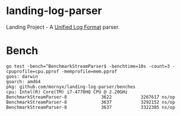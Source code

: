 # landing-log-parser

Landing Project - A [Unified Log Format](https://github.com/tikv/rfcs/blob/master/text/0018-unified-log-format.md) parser.

# Bench

```text
go test -bench=^BenchmarkStreamParser$ -benchtime=10s -count=3 -cpuprofile=cpu.pprof -memprofile=mem.pprof
goos: darwin
goarch: amd64
pkg: github.com/mornyx/landing-log-parser/benches
cpu: Intel(R) Core(TM) i7-4770HQ CPU @ 2.20GHz
BenchmarkStreamParser-8             3622           3267617 ns/op
BenchmarkStreamParser-8             3637           3292152 ns/op
BenchmarkStreamParser-8             3637           3322385 ns/op
```
